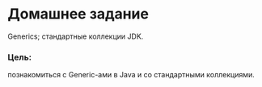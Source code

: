 
# Домашнее задание
Generics;
стандартные коллекции JDK.

### Цель:
познакомиться с Generic-ами в Java и со стандартными коллекциями.